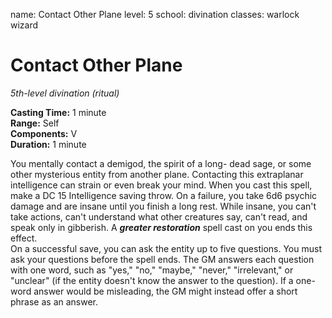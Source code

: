 name: Contact Other Plane
level: 5
school: divination
classes: warlock
         wizard

# Contact Other Plane 
_5th-level divination (ritual)_ 

**Casting Time:** 1 minute    
**Range:** Self    
**Components:** V    
**Duration:** 1 minute 

You mentally contact a demigod, the spirit of a long- dead sage, or some other mysterious entity from another plane. Contacting this extraplanar intelligence can strain or even break your mind. When you cast this spell, make a DC 15 Intelligence saving throw. On a failure, you take 6d6 psychic damage and are insane until you finish a long rest. While insane, you can't take actions, can't understand what other creatures say, can't read, and speak only in gibberish. A **_greater restoration_** spell cast on you ends this effect.    
On a successful save, you can ask the entity up to five questions. You must ask your questions before the spell ends. The GM answers each question with one word, such as "yes," "no," "maybe," "never," "irrelevant," or "unclear" (if the entity doesn't know the answer to the question). If a one-word answer would be misleading, the GM might instead offer a short phrase as an answer. 